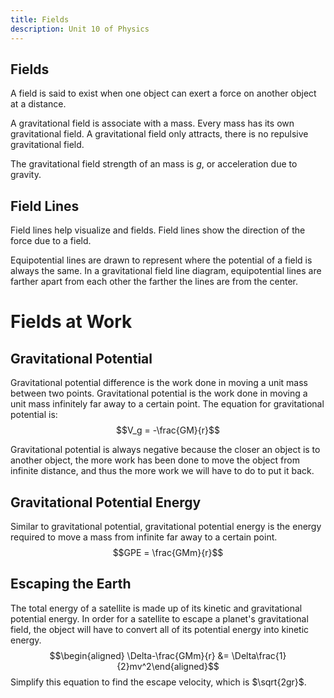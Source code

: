 ```yaml
---
title: Fields
description: Unit 10 of Physics
---
```


## Fields

A field is said to exist when one object can exert a force on another
object at a distance.

A gravitational field is associate with a mass. Every mass has its own
gravitational field. A gravitational field only attracts, there is no
repulsive gravitational field.

The gravitational field strength of an mass is $g$, or acceleration due
to gravity.

## Field Lines

Field lines help visualize and fields. Field lines show the direction of
the force due to a field.

Equipotential lines are drawn to represent where the potential of a
field is always the same. In a gravitational field line diagram,
equipotential lines are farther apart from each other the farther the
lines are from the center.

# Fields at Work

## Gravitational Potential

Gravitational potential difference is the work done in moving a unit
mass between two points. Gravitational potential is the work done in
moving a unit mass infinitely far away to a certain point. The equation
for gravitational potential is: $$V_g = -\frac{GM}{r}$$

Gravitational potential is always negative because the closer an object
is to another object, the more work has been done to move the object
from infinite distance, and thus the more work we will have to do to put
it back.

## Gravitational Potential Energy

Similar to gravitational potential, gravitational potential energy is
the energy required to move a mass from infinite far away to a certain
point. $$GPE = \frac{GMm}{r}$$

## Escaping the Earth

The total energy of a satellite is made up of its kinetic and
gravitational potential energy. In order for a satellite to escape a
planet's gravitational field, the object will have to convert all of its
potential energy into kinetic energy. $$\begin{aligned}
    \Delta-\frac{GMm}{r} &= \Delta\frac{1}{2}mv^2\end{aligned}$$
Simplify this equation to find the escape velocity, which is
$\sqrt{2gr}$.
